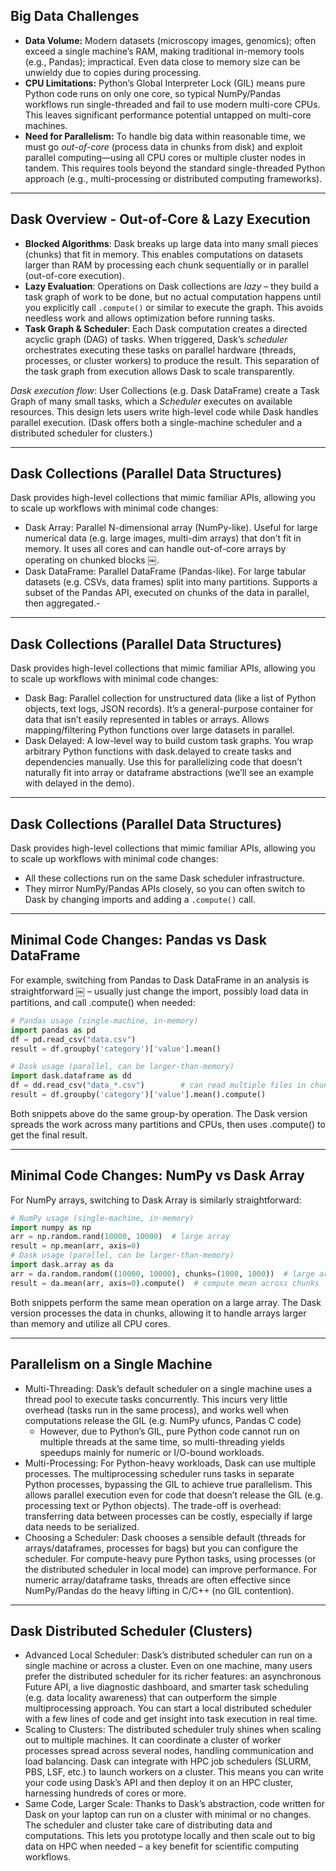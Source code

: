 ## Big Data Challenges

<v-clicks>

- **Data Volume:** Modern datasets (microscopy images, genomics); often exceed a single machine’s RAM, making traditional in-memory tools (e.g., Pandas); impractical. Even data close to memory size can be unwieldy due to copies during processing.
- **CPU Limitations:** Python’s Global Interpreter Lock (GIL) means pure Python code runs on only one core, so typical NumPy/Pandas workflows run single-threaded and fail to use modern multi-core CPUs. This leaves significant performance potential untapped on multi-core machines.
- **Need for Parallelism:** To handle big data within reasonable time, we must go _out-of-core_ (process data in chunks from disk) and exploit parallel computing—using all CPU cores or multiple cluster nodes in tandem. This requires tools beyond the standard single-threaded Python approach (e.g., multi-processing or distributed computing frameworks).

</v-clicks>

<!--
Presentation comments, should we want them.
-->


---

## Dask Overview - Out-of-Core & Lazy Execution

<v-clicks>

- **Blocked Algorithms**: Dask breaks up large data into many small pieces (chunks) that fit in memory. This enables computations on datasets larger than RAM by processing each chunk sequentially or in parallel (out-of-core execution). 
- **Lazy Evaluation**: Operations on Dask collections are _lazy_ – they build a task graph of work to be done, but no actual computation happens until you explicitly call `.compute()` or similar to execute the graph. This avoids needless work and allows optimization before running tasks.
- **Task Graph & Scheduler**: Each Dask computation creates a directed acyclic graph (DAG) of tasks. When triggered, Dask’s _scheduler_ orchestrates executing these tasks on parallel hardware (threads, processes, or cluster workers) to produce the result. This separation of the task graph from execution allows Dask to scale transparently.

_Dask execution flow_: User Collections (e.g. Dask DataFrame) create a Task Graph of many small tasks, which a _Scheduler_ executes on available resources. This design lets users write high-level code while Dask handles parallel execution. (Dask offers both a single-machine scheduler and a distributed scheduler for clusters.)

</v-clicks>

<!--
Presentation comments, should we want them.
-->


---

## Dask Collections (Parallel Data Structures)

Dask provides high-level collections that mimic familiar APIs, allowing you to scale up workflows with minimal code changes:

<v-clicks>

- Dask Array: Parallel N-dimensional array (NumPy-like). Useful for large numerical data (e.g. large images, multi-dim arrays) that don’t fit in memory. It uses all cores and can handle out-of-core arrays by operating on chunked blocks ￼. 
- Dask DataFrame: Parallel DataFrame (Pandas-like). For large tabular datasets (e.g. CSVs, data frames) split into many partitions. Supports a subset of the Pandas API, executed on chunks of the data in parallel, then aggregated.- 

</v-clicks>

<!--
Presentation comments, should we want them.
-->


---

## Dask Collections (Parallel Data Structures)

Dask provides high-level collections that mimic familiar APIs, allowing you to scale up workflows with minimal code changes:

<v-clicks>

- Dask Bag: Parallel collection for unstructured data (like a list of Python objects, text logs, JSON records). It’s a general-purpose container for data that isn’t easily represented in tables or arrays. Allows mapping/filtering Python functions over large datasets in parallel. 
- Dask Delayed: A low-level way to build custom task graphs. You wrap arbitrary Python functions with dask.delayed to create tasks and dependencies manually. Use this for parallelizing code that doesn’t naturally fit into array or dataframe abstractions (we’ll see an example with delayed in the demo).

</v-clicks>

<!--
Presentation comments, should we want them.
-->


---

## Dask Collections (Parallel Data Structures)

Dask provides high-level collections that mimic familiar APIs, allowing you to scale up workflows with minimal code changes:

<v-clicks>

- All these collections run on the same Dask scheduler infrastructure. 
- They mirror NumPy/Pandas APIs closely, so you can often switch to Dask by changing imports and adding a `.compute()` call.

</v-clicks>

<!--
Presentation comments, should we want them.
-->


---

## Minimal Code Changes: Pandas vs Dask DataFrame

For example, switching from Pandas to Dask DataFrame in an analysis is straightforward ￼ – usually just change the import, possibly load data in partitions, and call .compute() when needed:

```python
# Pandas usage (single-machine, in-memory)
import pandas as pd
df = pd.read_csv("data.csv")
result = df.groupby('category')['value'].mean()

# Dask usage (parallel, can be larger-than-memory)
import dask.dataframe as dd
df = dd.read_csv("data_*.csv")        # can read multiple files in chunks
result = df.groupby('category')['value'].mean().compute()
```

Both snippets above do the same group-by operation. The Dask version spreads the work across many partitions and CPUs, then uses .compute() to get the final result.

<!--
Presentation comments, should we want them.
-->


---

## Minimal Code Changes: NumPy vs Dask Array
For NumPy arrays, switching to Dask Array is similarly straightforward:

```python
# NumPy usage (single-machine, in-memory)
import numpy as np
arr = np.random.rand(10000, 10000)  # large array
result = np.mean(arr, axis=0)
# Dask usage (parallel, can be larger-than-memory)
import dask.array as da
arr = da.random.random((10000, 10000), chunks=(1000, 1000))  # large array in chunks
result = da.mean(arr, axis=0).compute()  # compute mean across chunks
```

Both snippets perform the same mean operation on a large array. The Dask version processes the data in chunks, allowing it to handle arrays larger than memory and utilize all CPU cores.

<!--
Presentation comments, should we want them.
-->


---

## Parallelism on a Single Machine

<v-clicks>

- Multi-Threading: Dask’s default scheduler on a single machine uses a thread pool to execute tasks concurrently. This incurs very little overhead (tasks run in the same process), and works well when computations release the GIL (e.g. NumPy ufuncs, Pandas C code)
  - However, due to Python’s GIL, pure Python code cannot run on multiple threads at the same time, so multi-threading yields speedups mainly for numeric or I/O-bound workloads. 
- Multi-Processing: For Python-heavy workloads, Dask can use multiple processes. The multiprocessing scheduler runs tasks in separate Python processes, bypassing the GIL to achieve true parallelism. This allows parallel execution even for code that doesn’t release the GIL (e.g. processing text or Python objects). The trade-off is overhead: transferring data between processes can be costly, especially if large data needs to be serialized. 
- Choosing a Scheduler: Dask chooses a sensible default (threads for arrays/dataframes, processes for bags) but you can configure the scheduler. For compute-heavy pure Python tasks, using processes (or the distributed scheduler in local mode) can improve performance. For numeric array/dataframe tasks, threads are often effective since NumPy/Pandas do the heavy lifting in C/C++ (no GIL contention).

</v-clicks>

<!--
Presentation comments, should we want them.
-->


---

## Dask Distributed Scheduler (Clusters)

<v-clicks>

- Advanced Local Scheduler: Dask’s distributed scheduler can run on a single machine or across a cluster. Even on one machine, many users prefer the distributed scheduler for its richer features: an asynchronous Future API, a live diagnostic dashboard, and smarter task scheduling (e.g. data locality awareness) that can outperform the simple multiprocessing approach. You can start a local distributed scheduler with a few lines of code and get insight into task execution in real time.
- Scaling to Clusters: The distributed scheduler truly shines when scaling out to multiple machines. It can coordinate a cluster of worker processes spread across several nodes, handling communication and load balancing. Dask can integrate with HPC job schedulers (SLURM, PBS, LSF, etc.) to launch workers on a cluster. This means you can write your code using Dask’s API and then deploy it on an HPC cluster, harnessing hundreds of cores or more.
- Same Code, Larger Scale: Thanks to Dask’s abstraction, code written for Dask on your laptop can run on a cluster with minimal or no changes. The scheduler and cluster take care of distributing data and computations. This lets you prototype locally and then scale out to big data on HPC when needed – a key benefit for scientific computing workflows.

</v-clicks>

<!--
Presentation comments, should we want them.
-->
